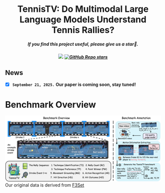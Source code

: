 <div align="center">

<h1>  TennisTV: Do Multimodal Large Language Models Understand Tennis Rallies? </h1>

<h5 align="center"> If you find this project useful, please give us a star🌟.

<h5 align="center"> 

<a href=''><img src='https://img.shields.io/badge/Paper-Arxiv-red'></a>
[![GitHub Repo stars](https://img.shields.io/github/stars/Lexarymade/TennisTV?style=social)](https://github.com/Lexarymade/TennisTV)

</h5>
</div>

## News
- [x] **`September 21, 2025.`** **Our paper is coming soon, stay tuned!**


# Benchmark Overview
![](/benchmark_overview.png)
Our original data is derived from [F3Set](https://github.com/F3Set/F3Set)
